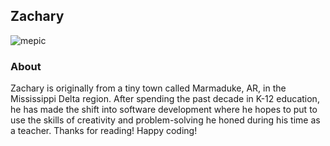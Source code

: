 ## Zachary
![mepic](https://github.com/zacmea/bookmarked/assets/152098774/f239ad1d-c00d-44a0-a4cf-a25ca541f0a3)


### About
Zachary is originally from a tiny town called Marmaduke, AR, in the Mississippi Delta region.  After spending the past decade in K-12 education, he has made the shift into software development where he hopes to put to use the skills of creativity and problem-solving he honed during his time as a teacher. 
Thanks for reading!  Happy coding!
